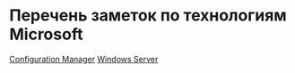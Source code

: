# Перечень заметок по технологиям Microsoft

[Configuration Manager](./configmgr)
[Windows Server](./windows/server)